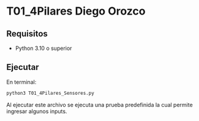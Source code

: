# T01_4Pilares Diego Orozco

## Requisitos

- Python 3.10 o superior

## Ejecutar

En terminal:

```bash
python3 T01_4Pilares_Sensores.py
```

Al ejecutar este archivo se ejecuta una prueba predefinida la cual permite ingresar algunos inputs.
